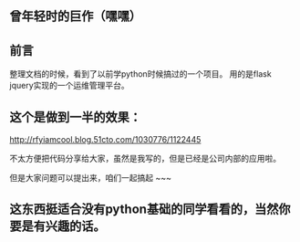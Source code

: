 ## 曾年轻时的巨作（嘿嘿）

## 前言

整理文档的时候，看到了以前学python时候搞过的一个项目。
用的是flask jquery实现的一个运维管理平台。

## 这个是做到一半的效果：
http://rfyiamcool.blog.51cto.com/1030776/1122445


不太方便把代码分享给大家，虽然是我写的，但是已经是公司内部的应用啦。

但是大家问题可以提出来，咱们一起搞起 ~~~

## 这东西挺适合没有python基础的同学看看的，当然你要是有兴趣的话。

